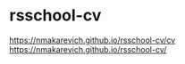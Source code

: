 # rsschool-cv
https://nmakarevich.github.io/rsschool-cv/cv \
https://nmakarevich.github.io/rsschool-cv/
